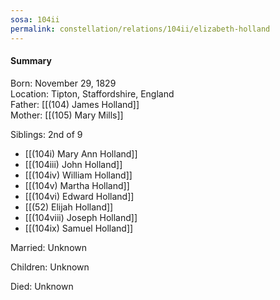 ```yaml
---
sosa: 104ii
permalink: constellation/relations/104ii/elizabeth-holland
---
```


#### Summary

Born: November 29, 1829
<br>Location: Tipton, Staffordshire, England
<br>Father: [[(104) James Holland]]
<br>Mother: [[(105) Mary Mills]]

Siblings: 2nd of 9

* [[(104i) Mary Ann Holland]]
* [[(104iii) John Holland]]
* [[(104iv) William Holland]]
* [[(104v) Martha Holland]]
* [[(104vi) Edward Holland]]
* [[(52) Elijah Holland]]
* [[(104viii) Joseph Holland]]
* [[(104ix) Samuel Holland]]

Married: Unknown

Children: Unknown

Died: Unknown

<br>